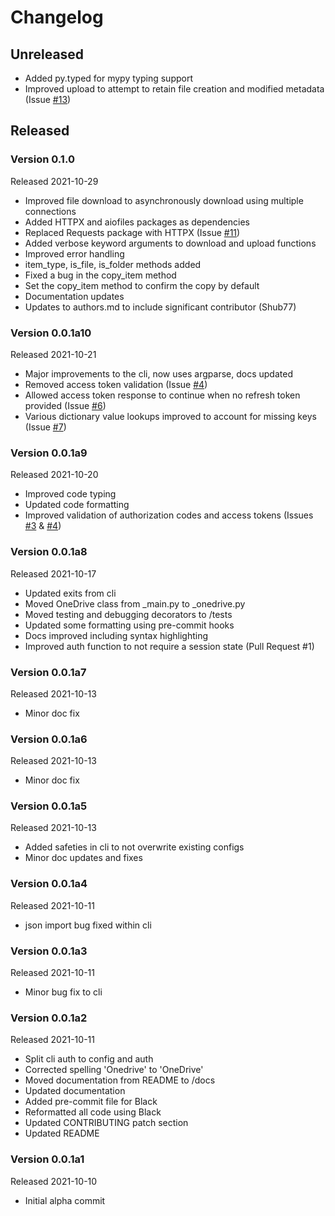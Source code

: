 # Changelog

## Unreleased

* Added py.typed for mypy typing support
* Improved upload to attempt to retain file creation and modified metadata (Issue [#13](https://github.com/dariobauer/graph-onedrive/issues/13))


## Released

### Version 0.1.0

Released 2021-10-29

* Improved file download to asynchronously download using multiple connections
* Added HTTPX and aiofiles packages as dependencies
* Replaced Requests package with HTTPX (Issue [#11](https://github.com/dariobauer/graph-onedrive/issues/11))
* Added verbose keyword arguments to download and upload functions
* Improved error handling
* item_type, is_file, is_folder methods added
* Fixed a bug in the copy_item method
* Set the copy_item method to confirm the copy by default
* Documentation updates
* Updates to authors.md to include significant contributor (Shub77)

### Version 0.0.1a10

Released 2021-10-21

* Major improvements to the cli, now uses argparse, docs updated
* Removed access token validation (Issue [#4](https://github.com/dariobauer/graph-onedrive/issues/4))
* Allowed access token response to continue when no refresh token provided (Issue [#6](https://github.com/dariobauer/graph-onedrive/issues/6))
* Various dictionary value lookups improved to account for missing keys (Issue [#7](https://github.com/dariobauer/graph-onedrive/issues/7))

### Version 0.0.1a9

Released 2021-10-20

* Improved code typing
* Updated code formatting
* Improved validation of authorization codes and access tokens (Issues [#3](https://github.com/dariobauer/graph-onedrive/issues/3) & [#4](https://github.com/dariobauer/graph-onedrive/issues/4))

### Version 0.0.1a8

Released 2021-10-17

* Updated exits from cli
* Moved OneDrive class from _main.py to _onedrive.py
* Moved testing and debugging decorators to /tests
* Updated some formatting using pre-commit hooks
* Docs improved including syntax highlighting
* Improved auth function to not require a session state (Pull Request #1)

### Version 0.0.1a7

Released 2021-10-13

* Minor doc fix

### Version 0.0.1a6

Released 2021-10-13

* Minor doc fix

### Version 0.0.1a5

Released 2021-10-13

* Added safeties in cli to not overwrite existing configs
* Minor doc updates and fixes

### Version 0.0.1a4

Released 2021-10-11

* json import bug fixed within cli

### Version 0.0.1a3

Released 2021-10-11

* Minor bug fix to cli

### Version 0.0.1a2

Released 2021-10-11

* Split cli auth to config and auth
* Corrected spelling 'Onedrive' to 'OneDrive'
* Moved documentation from README to /docs
* Updated documentation
* Added pre-commit file for Black
* Reformatted all code using Black
* Updated CONTRIBUTING patch section
* Updated README

### Version 0.0.1a1

Released 2021-10-10

* Initial alpha commit
